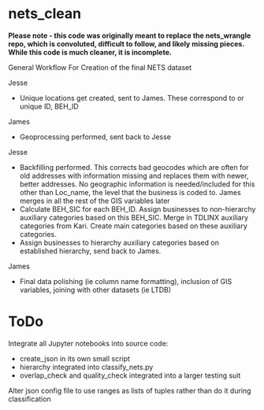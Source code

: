 # nets_clean

**Please note - this code was originally meant to replace the nets_wrangle repo, which is convoluted, difficult to follow, and likely missing pieces.  While this code is much cleaner, it is incomplete.**

General Workflow For Creation of the final NETS dataset

Jesse

- Unique locations get created, sent to James.  These correspond to or unique ID, BEH_ID

James

- Geoprocessing performed, sent back to Jesse

Jesse

- Backfilling performed.  This corrects bad geocodes which are often for old addresses with information missing and replaces them with newer, better addresses. No geographic information is needed/included for this other than Loc_name, the level that the business is coded to. James merges in all the rest of the GIS variables later
- Calculate BEH_SIC for each BEH_ID. Assign businesses to non-hierarchy auxiliary categories based on this BEH_SIC. Merge in TDLINX auxiliary categories from Kari.  Create main categories based on these auxiliary categories.
-   Assign businesses to hierarchy auxiliary categories based on established hierarchy, send back to James.

James

- Final data polishing (ie column name formatting), inclusion of GIS variables, joining with other datasets (ie LTDB)

# ToDo

Integrate all Jupyter notebooks into source code:

 *  create_json in its own small script
 *  hierarchy integrated into classify_nets.py
 *  overlap_check and quality_check integrated into a larger testing suit

Alter json config file to use ranges as lists of tuples rather than do it during classification
